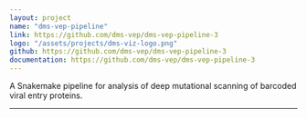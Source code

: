 ```yaml
---
layout: project
name: "dms-vep-pipeline"
link: https://github.com/dms-vep/dms-vep-pipeline-3
logo: "/assets/projects/dms-viz-logo.png"
github: https://github.com/dms-vep/dms-vep-pipeline-3
documentation: https://github.com/dms-vep/dms-vep-pipeline-3
---
```


A Snakemake pipeline for analysis of deep mutational scanning of barcoded viral entry proteins.

---
